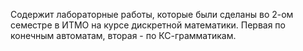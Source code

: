 Содержит лабораторные работы, которые были сделаны во 2-ом семестре в ИТМО на курсе дискретной математики. Первая по конечным автоматам, вторая - по КС-грамматикам.

